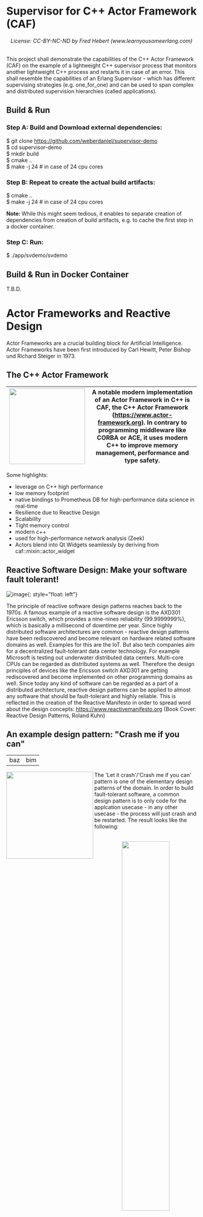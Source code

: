 # Supervisor for C++ Actor Framework (CAF)

<div align="center">
<img src="https://github.com/weberdaniel/supervisor-demo/raw/main/doc/images/crash-me-if-you-can.png" alt><br>
<em>License: CC-BY-NC-ND by Fred Hebert (www.learnyousomeerlang.com)</em>
</div>

<br>

This project shall demonstrate the capabilities of the C++ Actor Framework (CAF)
on the example of a lightweight C++ supervisor process that monitors another lightweight 
C++ process and restarts it in case of an error. This shall resemble the capabilities
of an Erlang Supervisor - which has different supervising strategies (e.g. one_for_one) 
and can be used to span complex and distributed supervision hierarchies (called applications).

## Build & Run

### Step A: Build and Download external dependencies:

$ git clone https://github.com/weberdaniel/supervisor-demo <br>
$ cd supervisor-demo <br>
$ mkdir build <br>
$ cmake .. <br> 
$ make -j 24 # in case of 24 cpu cores <br>

### Step B: Repeat to create the actual build artifacts:

$ cmake .. <br> 
$ make -j 24 # in case of 24 cpu cores <br>

<b> Note: </b> While this might seem tedious, it enables to separate creation of
dependencies from creation of build artifacts, e.g. to cache the first step in a
docker container.

### Step C: Run:

$ ./app/svdemo/svdemo

## Build & Run in Docker Container

T.B.D.

# Actor Frameworks and Reactive Design

Actor Frameworks are a crucial building block for Artificial Intelligence. Actor Frameworks have been first introduced by 
Carl Hewitt, Peter Bishop und Richard Steiger in 1973.

## The C++ Actor Framework

| <img src="https://www.actor-framework.org/static/img/caf-logo.png" width="200">      | A notable modern implementation of an Actor Framework in C++ is CAF, the C++ Actor Framework (https://www.actor-framework.org). In contrary to programming middleware like CORBA or ACE, it uses modern C++ to improve memory management, performance and type safety. |
| --- | --- |

Some highlights:

- leverage on C++ high performance
- low memory footprint
- native bindings to Prometheus DB for high-performance data science in real-time
- Resilience due to Reactive Design
- Scalability
- Tight memory control
- modern c++
- used for high-performance network analysis (Zeek)
- Actors blend into Qt Widgets seamlessly by deriving from caf::mixin::actor_widget<QWdiget> 

## Reactive Software Design: Make your software fault tolerant!
![image](https://github.com/weberdaniel/supervisor-demo/raw/main/doc/images/reactive_design.jpg){: style="float: left"}

The principle of reactive software design patterns reaches back to the 1970s. A famous example of a reactive software design is the AXD301 Ericsson switch, which provides a nine-nines reliability (99.9999999%), which is basically a millisecond of downtime per year. Since highly distributed software architectures are common - reactive design patterns have been rediscovered and become relevant on hardware related software domains as well. Examples for this are the IoT. But also tech companies aim for a decentralized fault-tolerant data center technology. For example Microsoft is testing out underwater distributed data centers. Multi-core CPUs can be regarded as distributed systems as well. Therefore the design principles of devices like the Ericsson switch AXD301 are getting rediscovered and become implemented on other programming domains as well. Since today any kind of software can be regarded as a part of a distributed architecture, reactive design patterns can be applied to almost any software that should be fault-tolerant and highly reliable. This is reflected in the creation of the Reactive Manifesto in order to spread word about the design concepts: https://www.reactivemanifesto.org
(Book Cover: Reactive Design Patterns, Roland Kuhn)

## An example design pattern: "Crash me if you can"
  
<table>
<tbody>
<tr>
<td>baz</td>
<td>bim</td>
</tr>
</tbody>
</table>
  
<img align='left' src="https://github.com/weberdaniel/supervisor-demo/raw/main/doc/images/reactive_design.jpg" width="230">

The 'Let it crash'/'Crash me if you can' pattern is one of the elementary design patterns of the domain. In order to build fault-tolerant software, a common design pattern is to  only code for the applcation usecase - in any other usecase - the process will just crash and be restarted. The result looks like the following:
<br><br>
<div align="center">
<img src="https://github.com/weberdaniel/supervisor-demo/raw/main/doc/images/restart.png" width="50%" alt><br>
<em>Child process is being restarted by the supervisor</em>
</div>

## Aims and Goals

The goal of this project is to implement an Erlang supervision hierarchy inside a C++ high performance application, as closly as possible resembling the principles of Erlang, but in the domain of high performance computing.


